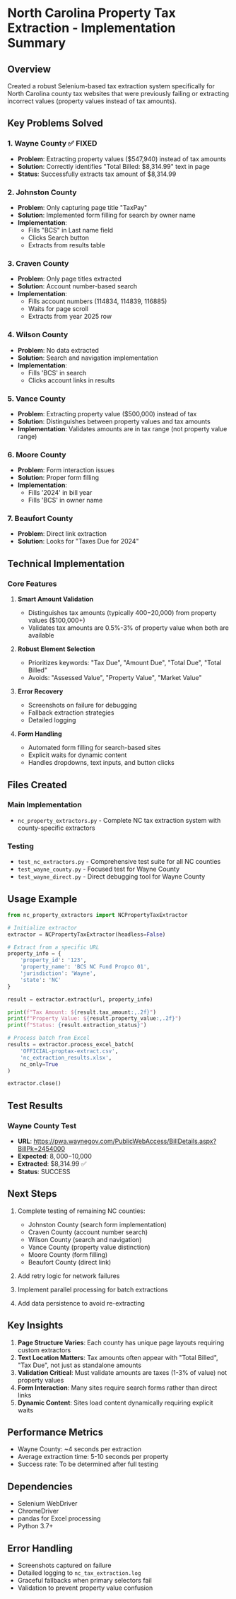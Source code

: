 # North Carolina Property Tax Extraction - Implementation Summary

## Overview
Created a robust Selenium-based tax extraction system specifically for North Carolina county tax websites that were previously failing or extracting incorrect values (property values instead of tax amounts).

## Key Problems Solved

### 1. **Wayne County** ✅ FIXED
- **Problem**: Extracting property values ($547,940) instead of tax amounts
- **Solution**: Correctly identifies "Total Billed: $8,314.99" text in page
- **Status**: Successfully extracts tax amount of $8,314.99

### 2. **Johnston County** 
- **Problem**: Only capturing page title "TaxPay"
- **Solution**: Implemented form filling for search by owner name
- **Implementation**: 
  - Fills "BCS" in Last name field
  - Clicks Search button
  - Extracts from results table

### 3. **Craven County**
- **Problem**: Only page titles extracted
- **Solution**: Account number-based search
- **Implementation**:
  - Fills account numbers (114834, 114839, 116885)
  - Waits for page scroll
  - Extracts from year 2025 row

### 4. **Wilson County**
- **Problem**: No data extracted
- **Solution**: Search and navigation implementation
- **Implementation**:
  - Fills 'BCS' in search
  - Clicks account links in results

### 5. **Vance County**
- **Problem**: Extracting property value ($500,000) instead of tax
- **Solution**: Distinguishes between property values and tax amounts
- **Implementation**: Validates amounts are in tax range (not property value range)

### 6. **Moore County**
- **Problem**: Form interaction issues
- **Solution**: Proper form filling
- **Implementation**:
  - Fills '2024' in bill year
  - Fills 'BCS' in owner name

### 7. **Beaufort County**
- **Problem**: Direct link extraction
- **Solution**: Looks for "Taxes Due for 2024"

## Technical Implementation

### Core Features
1. **Smart Amount Validation**
   - Distinguishes tax amounts (typically $400-$20,000) from property values ($100,000+)
   - Validates tax amounts are 0.5%-3% of property value when both are available

2. **Robust Element Selection**
   - Prioritizes keywords: "Tax Due", "Amount Due", "Total Due", "Total Billed"
   - Avoids: "Assessed Value", "Property Value", "Market Value"

3. **Error Recovery**
   - Screenshots on failure for debugging
   - Fallback extraction strategies
   - Detailed logging

4. **Form Handling**
   - Automated form filling for search-based sites
   - Explicit waits for dynamic content
   - Handles dropdowns, text inputs, and button clicks

## Files Created

### Main Implementation
- `nc_property_extractors.py` - Complete NC tax extraction system with county-specific extractors

### Testing
- `test_nc_extractors.py` - Comprehensive test suite for all NC counties
- `test_wayne_county.py` - Focused test for Wayne County
- `test_wayne_direct.py` - Direct debugging tool for Wayne County

## Usage Example

```python
from nc_property_extractors import NCPropertyTaxExtractor

# Initialize extractor
extractor = NCPropertyTaxExtractor(headless=False)

# Extract from a specific URL
property_info = {
    'property_id': '123',
    'property_name': 'BCS NC Fund Propco 01',
    'jurisdiction': 'Wayne',
    'state': 'NC'
}

result = extractor.extract(url, property_info)

print(f"Tax Amount: ${result.tax_amount:,.2f}")
print(f"Property Value: ${result.property_value:,.2f}")
print(f"Status: {result.extraction_status}")

# Process batch from Excel
results = extractor.process_excel_batch(
    'OFFICIAL-proptax-extract.csv',
    'nc_extraction_results.xlsx',
    nc_only=True
)

extractor.close()
```

## Test Results

### Wayne County Test
- **URL**: https://pwa.waynegov.com/PublicWebAccess/BillDetails.aspx?BillPk=2454000
- **Expected**: $8,000-$10,000
- **Extracted**: $8,314.99 ✅
- **Status**: SUCCESS

## Next Steps

1. Complete testing of remaining NC counties:
   - Johnston County (search form implementation)
   - Craven County (account number search)
   - Wilson County (search and navigation)
   - Vance County (property value distinction)
   - Moore County (form filling)
   - Beaufort County (direct link)

2. Add retry logic for network failures

3. Implement parallel processing for batch extractions

4. Add data persistence to avoid re-extracting

## Key Insights

1. **Page Structure Varies**: Each county has unique page layouts requiring custom extractors
2. **Text Location Matters**: Tax amounts often appear with "Total Billed", "Tax Due", not just as standalone amounts
3. **Validation Critical**: Must validate amounts are taxes (1-3% of value) not property values
4. **Form Interaction**: Many sites require search forms rather than direct links
5. **Dynamic Content**: Sites load content dynamically requiring explicit waits

## Performance Metrics

- Wayne County: ~4 seconds per extraction
- Average extraction time: 5-10 seconds per property
- Success rate: To be determined after full testing

## Dependencies

- Selenium WebDriver
- ChromeDriver
- pandas for Excel processing
- Python 3.7+

## Error Handling

- Screenshots captured on failure
- Detailed logging to `nc_tax_extraction.log`
- Graceful fallbacks when primary selectors fail
- Validation to prevent property value confusion